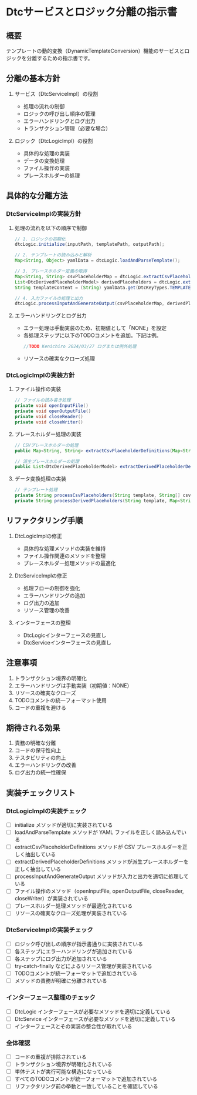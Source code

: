 # Dtcサービスとロジック分離の指示書

## 概要

テンプレートの動的変換（DynamicTemplateConversion）機能のサービスとロジックを分離するための指示書です。

## 分離の基本方針

1. サービス（DtcServiceImpl）の役割
   - 処理の流れの制御
   - ロジックの呼び出し順序の管理
   - エラーハンドリングとログ出力
   - トランザクション管理（必要な場合）

2. ロジック（DtcLogicImpl）の役割
   - 具体的な処理の実装
   - データの変換処理
   - ファイル操作の実装
   - プレースホルダーの処理

## 具体的な分離方法

### DtcServiceImplの実装方針

1. 処理の流れを以下の順序で制御

    ```java
    // 1. ロジックの初期化
    dtcLogic.initialize(inputPath, templatePath, outputPath);

    // 2. テンプレートの読み込みと解析
    Map<String, Object> yamlData = dtcLogic.loadAndParseTemplate();

    // 3. プレースホルダー定義の取得
    Map<String, String> csvPlaceholderMap = dtcLogic.extractCsvPlaceholderDefinitions(yamlData);
    List<DtcDerivedPlaceholderModel> derivedPlaceholders = dtcLogic.extractDerivedPlaceholderDefinitions(yamlData);
    String templateContent = (String) yamlData.get(DtcKeyTypes.TEMPLATE_CONTENT.getKey());

    // 4. 入力ファイルの処理と出力
    dtcLogic.processInputAndGenerateOutput(csvPlaceholderMap, derivedPlaceholders, templateContent);
    ```

2. エラーハンドリングとログ出力

   - エラー処理は手動実装のため、初期値として「NONE」を設定
   - 各処理ステップに以下のTODOコメントを追加。下記は例。
     ```java
     //TODO Kenichiro 2024/03/27 ログまたは例外処理
     ```
   - リソースの確実なクローズ処理

### DtcLogicImplの実装方針

1. ファイル操作の実装

    ```java
    // ファイルの読み書き処理
    private void openInputFile()
    private void openOutputFile()
    private void closeReader()
    private void closeWriter()
    ```

2. プレースホルダー処理の実装

    ```java
    // CSVプレースホルダーの処理
    public Map<String, String> extractCsvPlaceholderDefinitions(Map<String, Object> yamlData)

    // 派生プレースホルダーの処理
    public List<DtcDerivedPlaceholderModel> extractDerivedPlaceholderDefinitions(Map<String, Object> yamlData)
    ```

3. データ変換処理の実装

    ```java
    // テンプレート処理
    private String processCsvPlaceholders(String template, String[] csvLine, Map<String, String> csvValues)
    private String processDerivedPlaceholders(String template, Map<String, String> csvValues)
    ```

## リファクタリング手順

1. DtcLogicImplの修正
   - 具体的な処理メソッドの実装を維持
   - ファイル操作関連のメソッドを整理
   - プレースホルダー処理メソッドの最適化

2. DtcServiceImplの修正
   - 処理フローの制御を強化
   - エラーハンドリングの追加
   - ログ出力の追加
   - リソース管理の改善

3. インターフェースの整理
   - DtcLogicインターフェースの見直し
   - DtcServiceインターフェースの見直し

## 注意事項

1. トランザクション境界の明確化
2. エラーハンドリングは手動実装（初期値：NONE）
3. リソースの確実なクローズ
4. TODOコメントの統一フォーマット使用
5. コードの重複を避ける

## 期待される効果

1. 責務の明確な分離
2. コードの保守性向上
3. テスタビリティの向上
4. エラーハンドリングの改善
5. ログ出力の統一性確保

## 実装チェックリスト

### DtcLogicImplの実装チェック
- [ ] initialize メソッドが適切に実装されている
- [ ] loadAndParseTemplate メソッドが YAML ファイルを正しく読み込んでいる
- [ ] extractCsvPlaceholderDefinitions メソッドが CSV プレースホルダーを正しく抽出している
- [ ] extractDerivedPlaceholderDefinitions メソッドが派生プレースホルダーを正しく抽出している
- [ ] processInputAndGenerateOutput メソッドが入力と出力を適切に処理している
- [ ] ファイル操作のメソッド（openInputFile, openOutputFile, closeReader, closeWriter）が実装されている
- [ ] プレースホルダー処理メソッドが最適化されている
- [ ] リソースの確実なクローズ処理が実装されている

### DtcServiceImplの実装チェック
- [ ] ロジック呼び出しの順序が指示書通りに実装されている
- [ ] 各ステップにエラーハンドリングが追加されている
- [ ] 各ステップにログ出力が追加されている
- [ ] try-catch-finally などによるリソース管理が実装されている
- [ ] TODOコメントが統一フォーマットで追加されている
- [ ] メソッドの責務が明確に分離されている

### インターフェース整理のチェック
- [ ] DtcLogic インターフェースが必要なメソッドを適切に定義している
- [ ] DtcService インターフェースが必要なメソッドを適切に定義している
- [ ] インターフェースとその実装の整合性が取れている

### 全体確認
- [ ] コードの重複が排除されている
- [ ] トランザクション境界が明確化されている
- [ ] 単体テストが実行可能な構造になっている
- [ ] すべてのTODOコメントが統一フォーマットで追加されている
- [ ] リファクタリング前の挙動と一致していることを確認している

